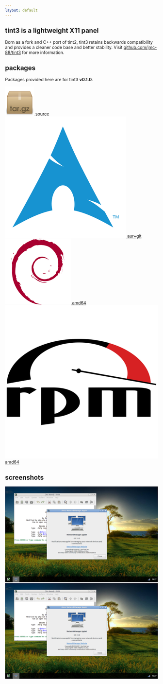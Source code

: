 ```yaml
---
layout: default
---
```


## tint3 is a lightweight X11 panel

Born as a fork and C++ port of tint2, tint3 retains backwards compatibility and
provides a cleaner code base and better stability.
Visit [github.com/jmc-88/tint3](https://github.com/jmc-88/tint3)
for more information.

## packages

Packages provided here are for tint3 **v0.1.0**.

<!-- Important! No spaces between anchors, or Markdown will render them in
     separate <p> tags, breaking the alignment -->
<a class="package" target="source"
   href="https://github.com/jmc-88/tint3/releases/tag/v0.1.0">
  <img src="data/archive.svg" alt="Source code">
  <span>source</span>
</a>
<a class="package" target="aur"
   href="https://aur.archlinux.org/packages/tint3-cpp-git">
  <img src="data/archlinux.svg" alt="Arch Linux">
  <span>aur+git</span>
</a>
<a class="package" href="packages/tint3-0.1.0-amd64.deb" download>
  <img src="data/debian.svg" alt="Debian">
  <span>amd64</span>
</a>
<a class="package" href="packages/tint3-0.1.0-amd64.rpm" download>
  <img src="data/rpm.svg" alt="RedHat">
  <span>amd64</span>
</a>

## screenshots

<a href="#screenshot"><img src="data/screenshot.png" class="thumbnail"></a>
<a href="#" class="lightbox" id="screenshot"><img src="data/screenshot.png"></a>
